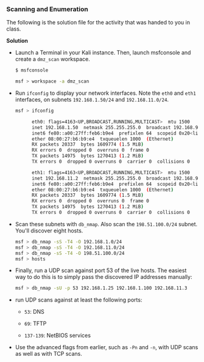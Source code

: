 ### Scanning and Enumeration

The following is the solution file for the activity that was handed to you in class. 

**Solution**


- Launch a Terminal in your Kali instance. Then, launch msfconsole and create a `dmz_scan` workspace.

  ```bash
  $ msfconsole

  msf > workspace -a dmz_scan
  ```

- Run `ifconfig` to display your network interfaces. Note the `eth0` and `eth1` interfaces, on subnets `192.168.1.50/24` and `192.168.11.0/24`. 

  ```bash
  msf > ifconfig

        eth0: flags=4163<UP,BROADCAST,RUNNING,MULTICAST>  mtu 1500
        inet 192.168.1.50  netmask 255.255.255.0  broadcast 192.168.99.255
        inet6 fe80::a00:27ff:feb6:b9e4  prefixlen 64  scopeid 0x20<link>
        ether 08:00:27:b6:b9:e4  txqueuelen 1000  (Ethernet)
        RX packets 20337  bytes 1609774 (1.5 MiB)
        RX errors 0  dropped 0  overruns 0  frame 0
        TX packets 14975  bytes 1270413 (1.2 MiB)
        TX errors 0  dropped 0 overruns 0  carrier 0  collisions 0

        eth1: flags=4163<UP,BROADCAST,RUNNING,MULTICAST>  mtu 1500
        inet 192.168.11.2  netmask 255.255.255.0  broadcast 192.168.99.255
        inet6 fe80::a00:27ff:feb6:b9e4  prefixlen 64  scopeid 0x20<link>
        ether 08:00:27:b6:b9:e4  txqueuelen 1000  (Ethernet)
        RX packets 20337  bytes 1609774 (1.5 MiB)
        RX errors 0  dropped 0  overruns 0  frame 0
        TX packets 14975  bytes 1270413 (1.2 MiB)
        TX errors 0  dropped 0 overruns 0  carrier 0  collisions 0
  ```

- Scan these subnets with `db_nmap`. Also scan the `198.51.100.0/24` subnet. You'll discover eight hosts.

  ```bash
  msf > db_nmap -sS -T4 -O 192.168.1.0/24
  msf > db_nmap -sS -T4 -O 192.168.11.0/24
  msf > db_nmap -sS -T4 -O 198.51.100.0/24
  msf > hosts

  ```

- Finally, run a UDP scan against port 53 of the live hosts. The easiest way to do this is to simply pass the discovered IP addresses manually:

  ```bash
  msf > db_nmap -sU -p 53 192.168.1.25 192.168.1.100 192.168.11.3
  ```

- run UDP scans against at least the following ports:

  - `53`: DNS

  - `69`: TFTP

  - `137-139`: NetBIOS services

- Use the advanced flags from earlier, such as `-Pn` and `-n`, with UDP scans as well as with TCP scans.
